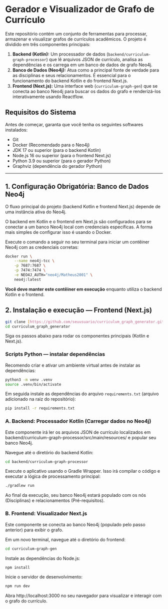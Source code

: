 # Gerador e Visualizador de Grafo de Currículo

Este repositório contém um conjunto de ferramentas para processar, armazenar e visualizar grafos de currículos acadêmicos. O projeto é dividido em três componentes principais:

1.  **Backend (Kotlin):** Um processador de dados (`backend/curriculum-graph-processor`) que lê arquivos JSON de currículo, analisa as dependências e os carrega em um banco de dados de grafo Neo4j.
2.  **Banco de Dados (Neo4j):** Atua como a principal fonte de verdade para as disciplinas e seus relacionamentos. É essencial para o funcionamento do backend Kotlin e do frontend Next.js.
3.  **Frontend (Next.js):** Uma interface web (`curriculum-graph-gen`) que se conecta ao banco Neo4j para buscar os dados do grafo e renderizá-los interativamente usando Reactflow.

## Requisitos do Sistema

Antes de começar, garanta que você tenha os seguintes softwares instalados:

* Git
* Docker (Recomendado para o Neo4j)
* JDK 17 ou superior (para o backend Kotlin)
* Node.js 16 ou superior (para o frontend Next.js)
* Python 3.9 ou superior (para o gerador Python)
* Graphviz (dependência do gerador Python)

---

## 1. Configuração Obrigatória: Banco de Dados Neo4j

O fluxo principal do projeto (backend Kotlin e frontend Next.js) depende de uma instância ativa do Neo4j.

O backend em Kotlin e o frontend em Next.js são configurados para se conectar a um banco Neo4j local com credenciais específicas. A forma mais simples de configurar isso é usando o Docker.

Execute o comando a seguir no seu terminal para iniciar um contêiner Neo4j com as credenciais corretas:

```bash
docker run \
    --name neo4j-tcc \
    -p 7687:7687 \
    -p 7474:7474 \
    -e NEO4J_AUTH="neo4j/Matheus2001" \
    neo4j:latest
```

**Você deve manter este contêiner em execução** enquanto utiliza o backend Kotlin e o frontend.

## 2. Instalação e execução — Frontend (Next.js)
```bash
git clone [https://github.com/seuusuario/curriculum_graph_generator.git](https://github.com/seuusuario/curriculum_graph_generator.git)
cd curriculum_graph_generator
```

Siga os passos abaixo para rodar os componentes principais (Kotlin e Next.js).

### Scripts Python — instalar dependências

Recomendo criar e ativar um ambiente virtual antes de instalar as dependências:

```bash
python3 -m venv .venv
source .venv/bin/activate
```

Em seguida instale as dependências do arquivo `requirements.txt` (arquivo adicionado na raiz do repositório):

```bash
pip install -r requirements.txt
```

### A. Backend: Processador Kotlin (Carregar dados no Neo4j)

Este componente irá ler os arquivos JSON de currículo localizados em backend/curriculum-graph-processor/src/main/resources/ e popular seu banco Neo4j.

Navegue até o diretório do backend Kotlin:

```bash
cd backend/curriculum-graph-processor
```

Execute o aplicativo usando o Gradle Wrapper. Isso irá compilar o código e executar a lógica de processamento principal:

```bash
./gradlew run

```
Ao final da execução, seu banco Neo4j estará populado com os nós (Disciplinas) e relacionamentos (Pré-requisitos).

### B. Frontend: Visualizador Next.js

Este componente se conecta ao banco Neo4j (populado pelo passo anterior) para exibir o grafo.

Em um novo terminal, navegue até o diretório do frontend:

```bash
cd curriculum-graph-gen
```
Instale as dependências do Node.js:

```bash
npm install
```
Inicie o servidor de desenvolvimento:

```bash
npm run dev

```
Abra http://localhost:3000 no seu navegador para visualizar e interagir com o grafo do currículo.
